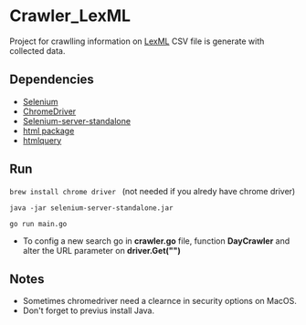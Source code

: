 # Crawler_LexML
Project for crawlling information on [LexML](https://www.lexml.gov.br)
CSV file is generate with collected data.
 
## Dependencies
- [Selenium](https://github.com/tebeka/selenium#readme)
- [ChromeDriver](https://sites.google.com/a/chromium.org/chromedriver/)
- [Selenium-server-standalone](https://selenium-release.storage.googleapis.com/index.html?path=3.5/)
- [html package](https://pkg.go.dev/golang.org/x/net/html)
- [htmlquery](https://github.com/antchfx/htmlquery)

## Run
```brew install chrome driver ``` (not needed if you alredy have chrome driver)

```java -jar selenium-server-standalone.jar```

```go run main.go```

- To config a new search go in **crawler.go** file, function **DayCrawler** and alter the URL parameter on **driver.Get("")**


## Notes
- Sometimes chromedriver need a clearnce in security options on MacOS.
- Don't forget to previus install Java.
